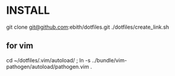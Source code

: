 # INSTALL
git clone git@github.com:ebith/dotfiles.git
./dotfiles/create_link.sh

## for vim
cd ~/dotfiles/.vim/autoload/ ; ln -s ../bundle/vim-pathogen/autoload/pathogen.vim .
